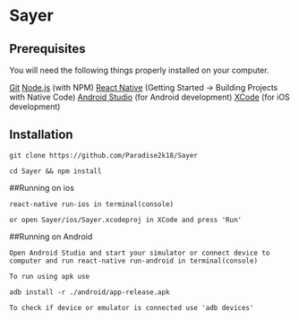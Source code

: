 # Sayer

## Prerequisites
You will need the following things properly installed on your computer.

[Git](http://git-scm.com/)
[Node.js](http://nodejs.org/) (with NPM)
[React Native](https://facebook.github.io/react-native/docs/getting-started.html) (Getting Started -> Building Projects with Native Code)
[Android Studio](https://developer.android.com/studio/index.html) (for Android development)
[XCode](https://itunes.apple.com/app/xcode/id497799835) (for iOS development)

## Installation
`git clone https://github.com/Paradise2k18/Sayer`

`cd Sayer && npm install`

##Running on ios

`react-native run-ios in terminal(console)`

`or open Sayer/ios/Sayer.xcodeproj in XCode and press 'Run'`

##Running on Android

`Open Android Studio and start your simulator or connect device to computer and run react-native run-android in terminal(console)`

`To run using apk use `

`adb install -r ./android/app-release.apk`

`To check if device or emulator is connected use 'adb devices'`
